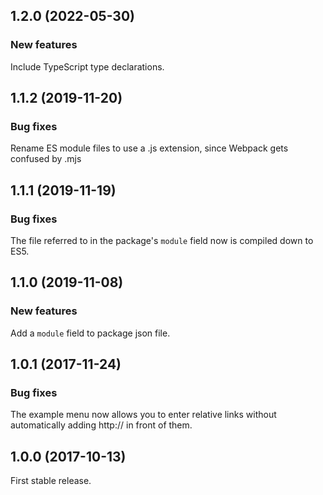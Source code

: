 ## 1.2.0 (2022-05-30)

### New features

Include TypeScript type declarations.

## 1.1.2 (2019-11-20)

### Bug fixes

Rename ES module files to use a .js extension, since Webpack gets confused by .mjs

## 1.1.1 (2019-11-19)

### Bug fixes

The file referred to in the package's `module` field now is compiled down to ES5.

## 1.1.0 (2019-11-08)

### New features

Add a `module` field to package json file.

## 1.0.1 (2017-11-24)

### Bug fixes

The example menu now allows you to enter relative links without automatically adding http:// in front of them.

## 1.0.0 (2017-10-13)

First stable release.
